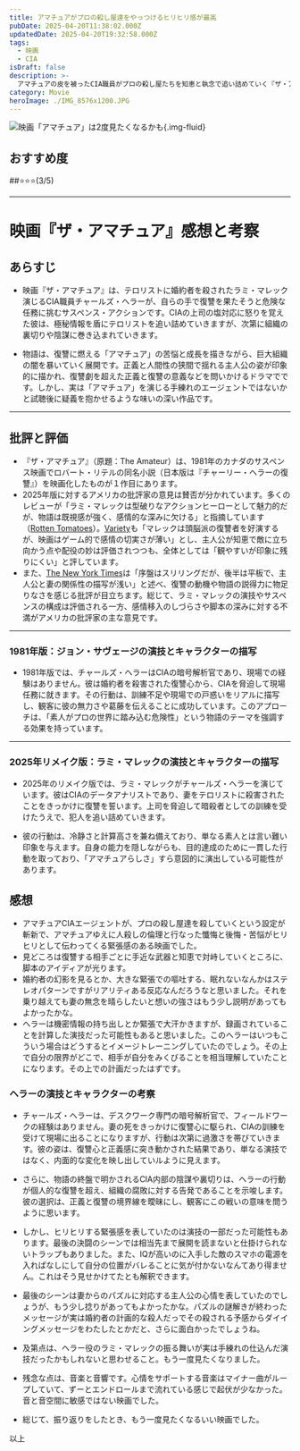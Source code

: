 ```yaml
---
title: アマチュアがプロの殺し屋達をやっつけるヒリヒリ感が最高
pubDate: 2025-04-20T11:38:02.000Z
updatedDate: 2025-04-20T19:32:58.000Z
tags:
  - 映画
  - CIA
isDraft: false
description: >-
  アマチュアの皮を被ったCIA職員がプロの殺し屋たちを知恵と執念で追い詰めていく『ザ・アマチュア』。ラミ・マレック演じる主人公は復讐に燃える素人か、それとも冷徹に感情を演じる手練れか——観終わったあとにその“演技”の奥行きに気づいて、思わずもう一度観たくなる。ヒリヒリした緊張感が好きな人にはおすすめ。
category: Movie
heroImage: ./IMG_8576x1200.JPG
---
```


![映画「アマチュア」は2度見たくなるかも](https://object-storage.tyo2.conoha.io/v1/nc_2520d9a1_blog-astro-assets/blog-astro-assets/IMG_8576x1200.JPG){.img-fluid}

## おすすめ度

##⭐️⭐️⭐️(3/5)


------

# 映画『ザ・アマチュア』感想と考察

## あらすじ

- 映画『ザ・アマチュア』は、テロリストに婚約者を殺されたラミ・マレック演じるCIA職員チャールズ・ヘラーが、自らの手で復讐を果たそうと危険な任務に挑むサスペンス・アクションです。CIAの上司の塩対応に怒りを覚えた彼は、極秘情報を盾にテロリストを追い詰めていきますが、次第に組織の裏切りや陰謀に巻き込まれていきます。

- 物語は、復讐に燃える「アマチュア」の苦悩と成長を描きながら、巨大組織の闇を暴いていく展開です。正義と人間性の狭間で揺れる主人公の姿が印象的に描かれ、復讐劇を超えた正義と復讐の意義などを問いかけるドラマでです。しかし、実は「アマチュア」を演じる手練れのエージェントではないかと試聴後に疑義を抱かせるような味いの深い作品です。

---

## 批評と評価

- 『ザ・アマチュア』（原題：The Amateur）は、1981年のカナダのサスペンス映画でロバート・リテルの同名小説（日本版は『チャーリー・ヘラーの復讐』）を映画化したものが１作目にあります。
- 2025年版に対するアメリカの批評家の意見は賛否が分かれています。多くのレビューが「ラミ・マレックは型破りなアクションヒーローとして魅力的だが、物語は既視感が強く、感情的な深みに欠ける」と指摘しています（[Rotten Tomatoes](https://www.rottentomatoes.com/m/the_amateur_2025)）。[Variety](https://variety.com/2025/film/reviews/the-amateur-review-rami-malek-1236362272/)も「マレックは頭脳派の復讐者を好演するが、映画はゲーム的で感情の切実さが薄い」とし、主人公が知恵で敵に立ち向かう点や配役の妙は評価されつつも、全体としては「観やすいが印象に残りにくい」と評しています。
- また、[The New York Times](https://www.nytimes.com/2025/04/10/movies/the-amateur-review.html)は「序盤はスリリングだが、後半は平板で、主人公と妻の関係性の描写が浅い」と述べ、復讐の動機や物語の説得力に物足りなさを感じる批評が目立ちます。総じて、ラミ・マレックの演技やサスペンスの構成は評価される一方、感情移入のしづらさや脚本の深みに対する不満がアメリカの批評家の主な意見です。

---

### 1981年版：ジョン・サヴェージの演技とキャラクターの描写

- 1981年版では、チャールズ・ヘラーはCIAの暗号解析官であり、現場での経験はありません。彼は婚約者を殺害された復讐心から、CIAを脅迫して現場任務に就きます。その行動は、訓練不足や現場での戸惑いをリアルに描写し、観客に彼の無力さや葛藤を伝えることに成功しています。このアプローチは、「素人がプロの世界に踏み込む危険性」という物語のテーマを強調する効果を持っています。

---

### 2025年リメイク版：ラミ・マレックの演技とキャラクターの描写

- 2025年のリメイク版では、ラミ・マレックがチャールズ・ヘラーを演じています。彼はCIAのデータアナリストであり、妻をテロリストに殺害されたことをきっかけに復讐を誓います。上司を脅迫して暗殺者としての訓練を受けたうえで、犯人を追い詰めていきます。

- 彼の行動は、冷静さと計算高さを兼ね備えており、単なる素人とは言い難い印象を与えます。自身の能力を隠しながらも、目的達成のために一貫した行動を取っており、「アマチュアらしさ」すら意図的に演出している可能性があります。



## 感想

  - アマチュアCIAエージェントが、プロの殺し屋達を殺していくという設定が斬新で、アマチュアゆえに人殺しの倫理と行なった懺悔と後悔・苦悩がヒリヒリとして伝わってくる緊張感のある映画でした。
  - 見どころは復讐する相手ごとに手近な武器と知恵で対峙していくところに、脚本のアイディアが光ります。
  - 婚約者の幻影を見るとか、大きな緊張での嘔吐する、眠れないなんかはステレオパターンですがリアリティある反応なんだろうなと思いました。それを乗り越えても妻の無念を晴らしたいと想いの強さはもう少し説明があってもよかったかな。
  - ヘラーは機密情報の持ち出しとか緊張で大汗かきますが、録画されていることを計算した演技だった可能性もあると思いました。このヘラーはいつもこういう場合はどうするとイメージトレーニングしていたのでしょう。その上で自分の限界がどこで、相手が自分をみくびることを相当理解していたことになります。その上での計画だったはずです。

### ヘラーの演技とキャラクターの考察

- チャールズ・ヘラーは、デスクワーク専門の暗号解析官で、フィールドワークの経験はありません。妻の死をきっかけに復讐心に駆られ、CIAの訓練を受けて現場に出ることになりますが、行動は次第に過激さを帯びていきます。彼の姿は、復讐心と正義感に突き動かされた結果であり、単なる演技ではなく、内面的な変化を映し出していルように見えます。

- さらに、物語の終盤で明かされるCIA内部の陰謀や裏切りは、ヘラーの行動が個人的な復讐を超え、組織の腐敗に対する告発であることを示唆します。彼の選択は、正義と復讐の境界線を曖昧にし、観客にこの戦いの意味を問うように思います。

- しかし、ヒリヒリする緊張感を表していたのは演技の一部だった可能性もあります。最後の決闘のシーンでは相当先まで展開を読まないと仕掛けられないトラップもありました。また、IQが高いのに入手した敵のスマホの電源を入れぱなしにして自分の位置がバレることに気が付かないなんてあり得ません。これはそう見せかけてたとも解釈できます。
- 最後のシーンは妻からのパズルに対応する主人公の心情を表していたのでしょうが、もう少し捻りがあってもよかったかな。パズルの謎解きが終わったメッセージが実は婚約者の計画的な殺人だっでその殺される予感からダイイングメッセージをわたしたとかだと、さらに面白かったでしょうね。
- 及第点は、ヘラー役のラミ・マレックの振る舞いが実は手練れの仕込んだ演技だったかもしれないと思わせること。もう一度見たくなりました。
- 残念な点は、音楽と音響です。心情をサポートする音楽はマイナー曲がループしていて、ずーとエンドロールまで流れている感じで起伏が少なかった。音と音空間に敏感ではない映画でした。
- 総じて、振り返りをしたとき、もう一度見たくなるいい映画でした。



以上

